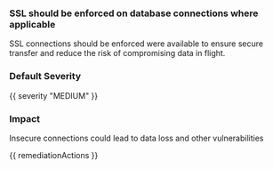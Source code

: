 
### SSL should be enforced on database connections where applicable

SSL connections should be enforced were available to ensure secure transfer and reduce the risk of compromising data in flight.

### Default Severity
{{ severity "MEDIUM" }}

### Impact
Insecure connections could lead to data loss and other vulnerabilities

<!-- DO NOT CHANGE -->
{{ remediationActions }}

